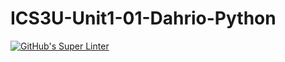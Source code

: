 # ICS3U-Unit1-01-Dahrio-Python

[![GitHub's Super Linter](https://github.com/Dahrio-Francois/ICS3U-Unit1-01-Python/workflows/GitHub's%20Super%20Linter/badge.svg)](https://github.com/Dahrio-Francois/ICS3U-Unit1-01-Python/actions)
